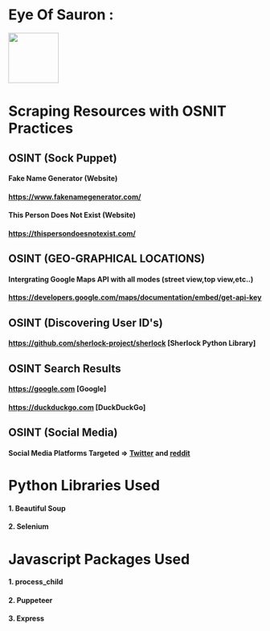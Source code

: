 
# Eye Of Sauron :

<img src="https://i.gifer.com/origin/e9/e9cd81c935d85d2b984b3cd3cae1a5c8.gif" style="height: 100px;"/>

# Scraping Resources with OSNIT Practices

## OSINT (Sock Puppet)
#### Fake Name Generator (Website) 
#### https://www.fakenamegenerator.com/

#### This Person Does Not Exist (Website)
#### https://thispersondoesnotexist.com/

## OSINT (GEO-GRAPHICAL LOCATIONS)
#### Intergrating Google Maps API with all modes (street view,top view,etc..)
#### https://developers.google.com/maps/documentation/embed/get-api-key

## OSINT (Discovering User ID's)

#### https://github.com/sherlock-project/sherlock [Sherlock Python Library]

## OSINT Search Results
#### https://google.com [Google]
#### https://duckduckgo.com [DuckDuckGo]

## OSINT (Social Media)

#### Social Media Platforms Targeted => [Twitter](https://twitter.com) and [reddit](https://reddit.com)

# Python Libraries Used

#### 1. Beautiful Soup
#### 2. Selenium


# Javascript Packages Used

#### 1. process_child
#### 2. Puppeteer
#### 3. Express


